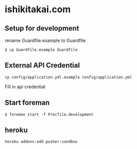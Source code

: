 # ishikitakai.com

## Setup for development

rename Guardfile.example to Guardfile

```
$ cp Guardfile.example Guardfile
```

## External API Credential

```
cp config/application.yml.example config/application.yml
```

Fill in api credential

## Start foreman

```
$ foreman start -f Procfile.development
```

## heroku

```
heroku addons:add pusher:sandbox
```
